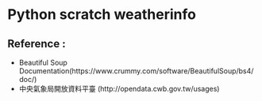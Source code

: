 # Python scratch weatherinfo
## Reference :
<ul>
<li>Beautiful Soup Documentation(https://www.crummy.com/software/BeautifulSoup/bs4/doc/)</li>
<li>中央氣象局開放資料平臺 (http://opendata.cwb.gov.tw/usages)</li>
</ul>

